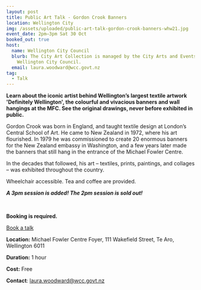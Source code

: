 ```yaml
---
layout: post
title: Public Art Talk - Gordon Crook Banners
location: Wellington City
img: /assets/uploaded/public-art-talk-gordon-crook-banners-whw21.jpg
event_date: 2pm–3pm Sat 30 Oct
booked_out: true
host:
  name: Wellington City Council
  blurb: The City Art Collection is managed by the City Arts and Events Team at
    Wellington City Council.
  email: laura.woodward@wcc.govt.nz
tag:
  - Talk
---
```

**Learn about the iconic artist behind Wellington’s largest textile artwork 'Definitely Wellington', the colourful and vivacious banners and wall hangings at the MFC. See the original drawings, never before exhibited in public.** 

Gordon Crook was born in England, and taught textile design at London’s Central School of Art. He came to New Zealand in 1972, where his art flourished. In 1979 he was commissioned to create 20 enormous banners for the New Zealand embassy in Washington, and a few years later made the banners that still hang in the entrance of the Michael Fowler Centre. 

In the decades that followed, his art – textiles, prints, paintings, and collages – was exhibited throughout the country.

Wheelchair accessible. Tea and coffee are provided.

***A 3pm session is added! The 2pm session is sold out!***

<br>

**Booking is required.**

<a href="https://www.eventfinda.co.nz/2021/gordon-crook-banners-public-art-talk/wellington" class="button">Book a talk</a>

**Location:** Michael Fowler Centre Foyer, 111 Wakefield Street, Te Aro, Wellington 6011

**Duration:** 1 hour

**Cost:** Free

**Contact**: [laura.woodward@wcc.govt.nz](mailto:laura.woodward@wcc.govt.nz)
